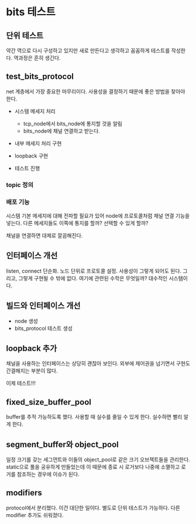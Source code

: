 # bits 테스트 

## 단위 테스트 

약간 역으로 다시 구성하고 있지만 새로 만든다고 생각하고 꼼꼼하게 테스트를 작성한다. 역과정은 흔히 생긴다. 


## test_bits_protocol 

net 계층에서 가장 중요한 마무리이다. 사용성을 결정하기 때문에 좋은 방법을 찾아야 한다. 

- 시스템 메세지 처리 
  - tcp_node에서 bits_node에 통지할 것을 알림 
  - bits_node에 채널 연결하고 받는다. 

- 내부 메세지 처리 구현 
- loopback 구현 
- 테스트 진행 



### topic 정의 


### 배포 기능 

시스템 기본 메세지에 대해 전파할 필요가 있어 node에 프로토콜처럼 채널 연결 기능을 넣는다. 
다른 메세지들도 이쪽에 통지를 할까? 선택할 수 있게 할까? 

채널을 연결하면 대체로 깔끔해진다. 


## 인터페이스 개선 

listen, connect 단순화. 노드 단위로 프로토콜 설정. 사용성이 그렇게 되어도 된다. 그리고, 그렇게 구현될 수 밖에 없다. 여기에 관련된 수학은 무엇일까? 대수적인 시스템이다. 


## 빌드와 인터페이스 개선 

- node 생성
- bits_protocol 테스트 생성 


## loopback 추가 

채널을 사용하는 인터페이스는 상당히 괜찮아 보인다. 외부에 제어권을 넘기면서 구현도 
간결해지는 부분이 많다. 

이제 테스트!!!

## fixed_size_buffer_pool 

buffer를 추적 가능하도록 했다. 사용할 때 실수를 줄일 수 있게 한다. 
실수하면 빨리 알게 한다. 

## segment_buffer와 object_pool 

일정 크기를 갖는 세그먼트와 이들의 object_pool<segment>로 같은 크기 오브젝트들을 관리한다. 
static으로 풀을 공유하게 만들었는데 이 때문에 종료 시 로거보다 나중에 소멸하고 
로거를 참조하는 경우에 이슈가 된다. 

## modifiers

protocol에서 분리했다. 이건 대단한 일이다. 별도로 단위 테스트가 가능하다. 
다른 modifier 추가도 쉬워졌다. 


